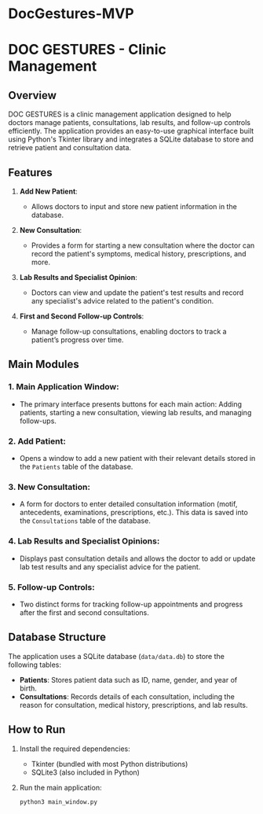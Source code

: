 # DocGestures-MVP
# DOC GESTURES - Clinic Management

## Overview
DOC GESTURES is a clinic management application designed to help doctors manage patients, consultations, lab results, and follow-up controls efficiently. The application provides an easy-to-use graphical interface built using Python's Tkinter library and integrates a SQLite database to store and retrieve patient and consultation data.

## Features

1. **Add New Patient**: 
   - Allows doctors to input and store new patient information in the database.

2. **New Consultation**: 
   - Provides a form for starting a new consultation where the doctor can record the patient's symptoms, medical history, prescriptions, and more.

3. **Lab Results and Specialist Opinion**: 
   - Doctors can view and update the patient's test results and record any specialist's advice related to the patient's condition.

4. **First and Second Follow-up Controls**: 
   - Manage follow-up consultations, enabling doctors to track a patient’s progress over time.

## Main Modules

### 1. **Main Application Window**:
   - The primary interface presents buttons for each main action: Adding patients, starting a new consultation, viewing lab results, and managing follow-ups.

### 2. **Add Patient**:
   - Opens a window to add a new patient with their relevant details stored in the `Patients` table of the database.

### 3. **New Consultation**:
   - A form for doctors to enter detailed consultation information (motif, antecedents, examinations, prescriptions, etc.). This data is saved into the `Consultations` table of the database.

### 4. **Lab Results and Specialist Opinions**:
   - Displays past consultation details and allows the doctor to add or update lab test results and any specialist advice for the patient.

### 5. **Follow-up Controls**:
   - Two distinct forms for tracking follow-up appointments and progress after the first and second consultations.

## Database Structure

The application uses a SQLite database (`data/data.db`) to store the following tables:

- **Patients**: Stores patient data such as ID, name, gender, and year of birth.
- **Consultations**: Records details of each consultation, including the reason for consultation, medical history, prescriptions, and lab results.

## How to Run

1. Install the required dependencies:
   - Tkinter (bundled with most Python distributions)
   - SQLite3 (also included in Python)

2. Run the main application:
   ```bash
   python3 main_window.py

